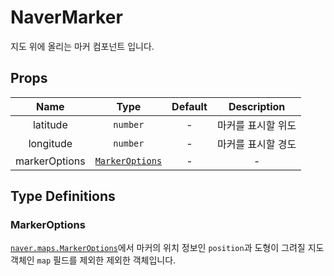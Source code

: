 # NaverMarker

지도 위에 올리는 마커 컴포넌트 입니다.

## Props

| Name        |      Type      |  Default | Description |
| :-----------: | :-----------: | :-----------: | :-----------: |
| latitude      | `number`                    | -      | 마커를 표시할 위도 |
| longitude      | `number`                    | -      | 마커를 표시할 경도 |
| markerOptions      | [`MarkerOptions`](#markeroptions) | -      | - |



## Type Definitions

### MarkerOptions
[`naver.maps.MarkerOptions`](https://navermaps.github.io/maps.js.ncp/docs/naver.maps.Marker.html#~MarkerOptions)에서
마커의 위치 정보인 `position`과 도형이 그려질 지도 객체인 `map` 필드를 제외한 제외한 객체입니다.

